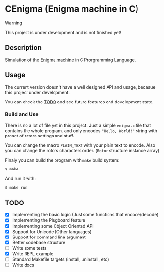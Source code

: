 # CEnigma (Enigma machine in C)

> [!WARNING]
> This project is under development and is not finished yet!

## Description

Simulation of the [Enigma machine](https://en.wikipedia.org/wiki/Enigma_machine) in C Prorgramming Language.

## Usage

The current version doesn't have a well designed API and usage, becasue this project under development.

You can check the [TODO](#todo) and see future features and development state.

### Build and Use

There is no a lot of file yet in this project. Just a simple `enigma.c` file that contains the whole program. and only encodes `"Hello, World!"` string with preset of rotors settings and stuff.

You can change the macro `PLAIN_TEXT` with your plain text to encode.
Also you can change the rotors characters order. (`Rotor` structure instance array)

Finaly you can build the program with `make` build system:

```bash
$ make
```

And run it with:

```bash
$ make run
```

<div id="todo">

## TODO

- [x] Implementing the basic logic (Just some functions that encode/decode)
- [x] Implementing the Plugboard feature
- [x] Implementing some Object Oriented API
- [x] Support for Unicode (Other languages)
- [x] Support for command line argument
- [x] Better codebase structure
- [ ] Write some tests
- [x] Write REPL example
- [ ] Standard Makefile targets (install, uninstall, etc)
- [ ] Write docs

</div>
